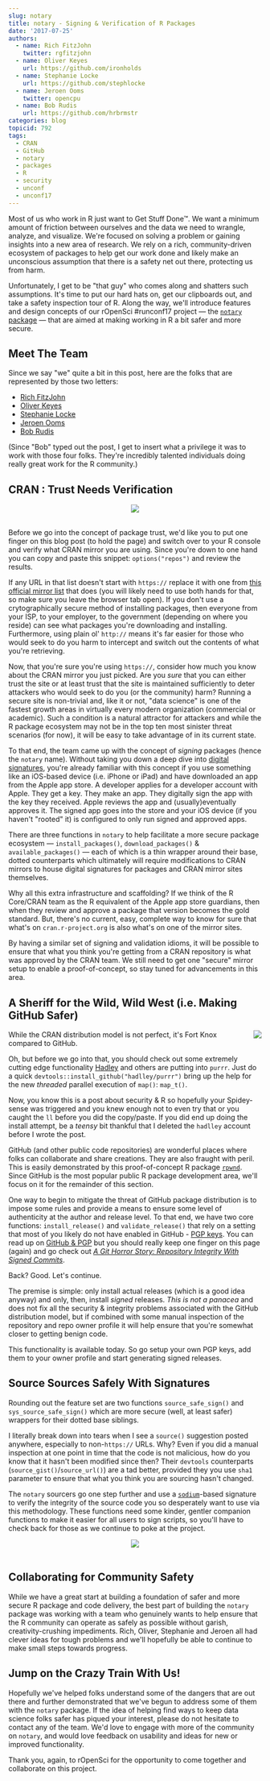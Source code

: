 ```yaml
---
slug: notary
title: notary - Signing & Verification of R Packages
date: '2017-07-25'
authors:
  - name: Rich FitzJohn
    twitter: rgfitzjohn
  - name: Oliver Keyes
    url: https://github.com/ironholds
  - name: Stephanie Locke
    url: https://github.com/stephlocke
  - name: Jeroen Ooms
    twitter: opencpu
  - name: Bob Rudis
    url: https://github.com/hrbrmstr
categories: blog
topicid: 792
tags:
  - CRAN
  - GitHub
  - notary
  - packages
  - R
  - security
  - unconf
  - unconf17
---
```


Most of us who work in R just want to Get Stuff Done&trade;. We want a minimum amount of friction between ourselves and the data we need to wrangle, analyze, and visualize. We're focused on solving a problem or gaining insights into a new area of research. We rely on a rich, community-driven ecosystem of packages to help get our work done and likely make an unconscious assumption that there is a safety net out there, protecting us from harm.

Unfortunately, I get to be "that guy" who comes along and shatters such assumptions. It's time to put our hard hats on, get our clipboards out, and take a safety inspection tour of R. Along the way, we'll introduce features and design concepts of our rOpenSci \#runconf17 project &mdash; the [`notary` package](https://github.com/ropenscilabs/notary) &mdash; that are aimed at making working in R a bit safer and more secure.

## Meet The Team

Since we say "we" quite a bit in this post, here are the folks that are represented by those two letters:

- [Rich FitzJohn](https://github.com/richfitz)
- [Oliver Keyes](https://github.com/ironholds)
- [Stephanie Locke](https://github.com/stephlocke)
- [Jeroen Ooms](https://github.com/jeroen)
- [Bob Rudis](https://github.com/hrbrmstr/)

(Since "Bob" typed out the post, I get to insert what a privilege it was to work with those four folks. They're incredibly talented individuals doing really great work for the R community.)

## CRAN : Trust Needs Verification

<center><img src="https://raw.githubusercontent.com/ropenscilabs/notary/master/img/trust.jpg"/></center><br/>

Before we go into the concept of package trust, we'd like you to put one finger on this blog post (to hold the page) and switch over to your R console and verify what CRAN mirror you are using. Since you're down to one hand you can copy and paste this snippet: `options("repos")` and review the results.

If any URL in that list doesn't start with `https://` replace it with one from [this official mirror list](https://cran.rstudio.com/mirrors.html) that does (you will likely need to use both hands for that, so make sure you leave the browser tab open). If you don't use a crytographically secure method of installing packages, then everyone from your ISP, to your employer, to the government (depending on where you reside) can see what packages you're downloading and installing. Furthermore, using plain ol' `http://` means it's far easier for those who would seek to do you harm to intercept and switch out the contents of what you're retrieving.

Now, that you're sure you're using `https://`, consider how much you know about the CRAN mirror you just picked. Are you _sure_ that you can either trust the site or at least trust that the site is maintained sufficiently to deter attackers who would seek to do you (or the community) harm? Running a secure site is non-trivial and, like it or not, "data science" is one of the fastest growth areas in virtually every modern organization (commercial or academic). Such a condition is a natural attractor for attackers and while the R package ecosystem may not be in the top ten most sinister threat scenarios (for now), it will be easy to take advantage of in its current state.

To that end, the team came up with the concept of _signing_ packages (hence the `notary` name). Without taking you down a deep dive into [digital signatures](https://en.wikipedia.org/wiki/Digital_signature), you're already familiar with this concept if you use something like an iOS-based device (i.e. iPhone or iPad) and have downloaded an app from the Apple app store. A developer applies for a developer account with Apple. They get a key. They make an app. They digitally sign the app with the key they received. Apple reviews the app and (usually)eventually approves it. The signed app goes into the store and your iOS device (if you haven't "rooted" it) is configured to only run signed and approved apps.

There are three functions in `notary` to help facilitate a more secure package ecosystem &mdash; `install_packages()`, `download_packages()` & `available_packages()` &mdash; each of which is a thin wrapper around their base, dotted counterparts which ultimately will require modifications to CRAN mirrors to house digital signatures for packages and CRAN mirror sites themselves.

Why all this extra infrastructure and scaffolding? If we think of the R Core/CRAN team as the R equivalent of the Apple app store guardians, then when they review and approve a package that version becomes the gold standard. But, there's no current, easy, complete way to know for sure that what's on `cran.r-project.org` is also what's on one of the mirror sites.

By having a similar set of signing and validation idioms, it will be possible to ensure that what you think you're getting from a CRAN repository is what was approved by the CRAN team. We still need to get one "secure" mirror setup to enable a proof-of-concept, so stay tuned for advancements in this area.

## A Sheriff for the Wild, Wild West (i.e. Making GitHub Safer)

<img src="https://raw.githubusercontent.com/ropenscilabs/notary/master/img/badge.png" align="right"/> While the CRAN distribution model is not perfect, it's Fort Knox compared to GitHub.

Oh, but before we go into that, you should check out some extremely cutting edge functionality [Hadley](https://github.com/hadley) and others are putting into `purrr`. Just do a quick `devtools::install_github("hadlley/purrr")` bring up the help for the new *threaded* parallel execution of `map()`: `map_t()`.

Now, you know this is a post about security & R so hopefully your Spidey-sense was triggered and you knew enough not to even try that or you caught the `ll` before you did the copy/paste. If you did end up doing the install attempt, be a _teensy_ bit thankful that I deleted the `hadlley` account before I wrote the post.

GitHub (and other public code repositories) are wonderful places where folks can collaborate and share creations. They are also fraught with peril. This is easily demonstrated by this proof-of-concept R package [`rpwnd`](https://github.com/hrbrmstr/rpwnd). Since GitHub is the most popular public R package development area, we'll focus on it for the remainder of this section.

One way to begin to mitigate the threat of GitHub package distribution is to impose some rules and provide a means to ensure some level of authenticity at the author and release level. To that end, we have two core functions: `install_release()` and `validate_release()` that rely on a setting that most of you likely do not have enabled in GitHub - [PGP keys](https://github.com/settings/keys). You can read up on [GitHub & PGP](https://help.github.com/articles/signing-commits-with-gpg/) but you should really keep one finger on this page (again) and go check out [_A Git Horror Story: Repository Integrity With Signed Commits_](https://mikegerwitz.com/papers/git-horror-story.html).

Back? Good. Let's continue.

The premise is simple: only install actual releases (which is a good idea anyway) and only, then, install _signed_ releases. *This is not a panacea* and does not fix all the security & integrity problems associated with the GitHub distribution model, but if combined with some manual inspection of the repository and repo owner profile it will help ensure that you're somewhat closer to getting benign code.

This functionality is available today. So go setup your own PGP keys, add them to your owner profile and start generating signed releases.

## Source Sources Safely With Signatures

Rounding out the feature set are two functions `source_safe_sign()` and `sys_source_safe_sign()` which are more secure (well, at least safer) wrappers for their dotted base siblings.

I literally break down into tears when I see a `source()` suggestion posted anywhere, especially to non-`https://` URLs. Why? Even if you did a manual inspection at one point in time that the code is not malicious, how do you know that it hasn't been modified since then? Their `devtools` counterparts (`source_gist()`/`source_url()`) are a tad better, provided they you use `sha1` parameter to ensure that what you think you are sourcing hasn't changed.

The `notary` sourcers go one step further and use a [`sodium`](https://github.com/jeroen/sodium)-based signature to verify the integrity of the source code you so desperately want to use via this methodology. These functions need some kinder, gentler companion functions to make it easier for all users to sign scripts, so you'll have to check back for those as we continue to poke at the project.

<center><img src="https://raw.githubusercontent.com/ropenscilabs/notary/master/img/reliable.png"></center><br/>

## Collaborating for Community Safety

While we have a great start at building a foundation of safer and more secure R package and code delivery, the best part of building the `notary` package was working with a team who genuinely wants to help ensure that the R community can operate as safely as possible without garish, creativity-crushing impediments. Rich, Oliver, Stephanie and Jeroen all had clever ideas for tough problems and we'll hopefully be able to continue to make small steps towards progress.

## Jump on the Crazy Train With Us!

Hopefully we've helped folks understand some of the dangers that are out there and further demonstrated that we've begun to address some of them with the `notary` package. If the idea of helping find ways to keep data science folks safer has piqued your interest, please do not hesitate to contact any of the team. We'd love to engage with more of the community on `notary`, and would love feedback on usability and ideas for new or improved functionality.

Thank you, again, to rOpenSci for the opportunity to come together and collaborate on this project.
